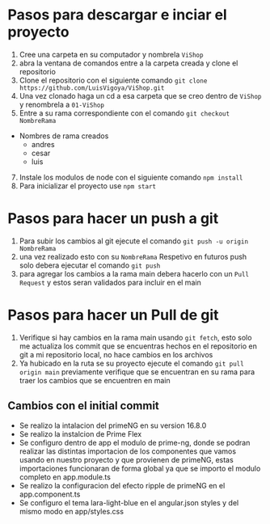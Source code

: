 # Pasos para descargar e inciar el proyecto

1. Cree una carpeta en su computador y nombrela `ViShop`
2. abra la ventana de comandos entre a la carpeta creada y clone el repositorio
3. Clone el repositorio con el siguiente comando `git clone https://github.com/LuisVigoya/ViShop.git`
4. Una vez clonado haga un cd a esa carpeta que se creo dentro de `ViShop` y renombrela a `01-ViShop`
5. Entre a su rama correspondiente con el comando `git checkout NombreRama`
  - Nombres de rama creados
    - andres
    - cesar
    - luis
7. Instale los modulos de node con el siguiente comando `npm install`
6. Para inicializar el proyecto use `npm start`

# Pasos para hacer un push a git

1. Para subir los cambios al git ejecute el comando `git push -u origin NombreRama`
2. una vez realizado esto con su `NombreRama` Respetivo en futuros push solo debera ejecutar el comando `git push`
3. para agregar los cambios a la rama main debera hacerlo con un `Pull Request` y estos seran validados para incluir en el main

# Pasos para hacer un Pull de git
1. Verifique si hay cambios en la rama main usando `git fetch`, esto solo me actualiza los commit que se encuentras hechos
en el repositorio en git a mi repositorio local, no hace cambios en los archivos
1. Ya hubicado en la ruta se su proyecto ejecute el comando `git pull origin main` previamente verifique que se encuentran  en su rama para traer los cambios que se encuentren en main


## Cambios con el initial commit

- Se realizo la intalacion del primeNG en su version 16.8.0
- Se realizo la instalcion de Prime Flex
- Se configuro dentro de app el modulo de prime-ng, donde se podran realizar las distintas importacion de los componentes
que vamos usando en nuestro proyecto y que provienen de primeNG, estas importaciones funcionaran de forma global ya que se
importo el modulo completo en app.module.ts
- Se realizo la configuracion del efecto ripple de primeNG en el app.component.ts
- Se configuro el tema lara-light-blue en el angular.json styles y del mismo modo en app/styles.css
